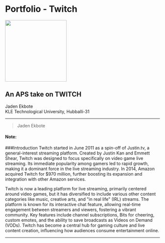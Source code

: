 # Portfolio - Twitch



<img src= https://github.com/JadenEkbote/portfolio.github.io/assets/97228905/593897a0-c534-4de8-a012-abd1bcda337d width="200" height="200"/>



## An APS take on TWITCH


<dt>Jaden Ekbote</dt>
<dt>KLE Technological University, Hubballi-31</dt>



* * *
>
>
> Jaden Ekbote

#### Note:

###Introduction
Twitch started in June 2011 as a spin-off of Justin.tv, a general-interest streaming platform. Created by Justin Kan and Emmett Shear, Twitch was designed to focus specifically on video game live streaming. Its immediate popularity among gamers led to rapid growth, making it a dominant force in the live streaming industry. In 2014, Amazon acquired Twitch for $970 million, further boosting its expansion and integration with other Amazon services.

Twitch is now a leading platform for live streaming, primarily centered around video games, but it has diversified to include various other content categories like music, creative arts, and "in real life" (IRL) streams. The platform is known for its interactive chat feature, allowing real-time engagement between streamers and viewers, fostering a vibrant community. Key features include channel subscriptions, Bits for cheering, custom emotes, and the ability to save broadcasts as Videos on Demand (VODs). Twitch has become a central hub for gaming culture and live content creation, influencing how audiences consume entertainment online.




* * *

